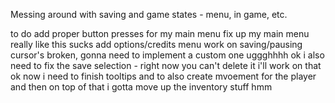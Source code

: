 Messing around with saving and game states - menu, in game, etc. 

to do
add proper button presses for my main menu 
fix up my main menu 
really like this sucks 
add options/credits menu
work on saving/pausing 
cursor's broken, gonna need to implement a custom one uggghhhh
ok i also need to fix the save selection - right now you can't delete it i'll work on that 
ok now i need to finish tooltips and to also create mvoement for the player
and then on top of that i gotta move up the inventory stuff hmm